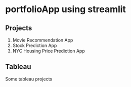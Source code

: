 # portfolioApp using streamlit

## Projects

1. Movie Recommendation App
2. Stock Prediction App
3. NYC Housing Price Prediction App

## Tableau

Some tableau projects
